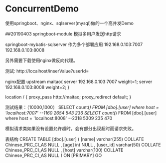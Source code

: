 # ConcurrentDemo
使用springboot、nginx、sqlserver(mysql)做的一个高并发Demo

##20190403
springboot-module 模拟多用户发送http请求

springboot-mybatis-sqlserver 作为多个部署应用
192.168.0.103:7007
192.168.0.103:8008

另外需要下载使用nginx做反向代理。

测试:
http://localhost/inserValue?userId=

nginx配置
upstream maitao{
		server 192.168.0.103:7007 weight=1;
		server 192.168.0.103:8008 weight=2;
	}
  
location / {
    proxy_pass http://maitao; 
    proxy_redirect default; 
  }
  
测试结果：（10000,1000）
SELECT count(*) FROM [dbo].[user] where host = 'localhost:7007' --1160 2654 543 236
SELECT count(*) FROM [dbo].[user] where host = 'localhost:8008' --2318 5309 235 470

模拟请求类如果没有设置允许超时，会有部分出现超时而请求失败。

表结构
CREATE TABLE [dbo].[user] (
[name] varchar(255) COLLATE Chinese_PRC_CI_AS NULL ,
[age] int NULL ,
[user_id] varchar(50) COLLATE Chinese_PRC_CI_AS NULL ,
[host] varchar(100) COLLATE Chinese_PRC_CI_AS NULL 
)
ON [PRIMARY]
GO
